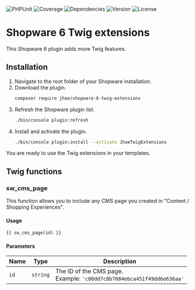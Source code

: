 ![PHPUnit](https://img.shields.io/github/workflow/status/jhae-de/shopware-6-twig-extensions/PHPUnit/main?label=PHPUnit)
![Coverage](https://img.shields.io/codecov/c/github/jhae-de/shopware-6-twig-extensions/main?label=Coverage)
![Dependencies](https://img.shields.io/librariesio/github/jhae-de/shopware-6-twig-extensions?label=Dependencies)
![Version](https://img.shields.io/packagist/v/jhae/shopware-6-twig-extensions?label=Version)
![License](https://img.shields.io/packagist/l/jhae/shopware-6-twig-extensions?label=License&color=lightgrey)

# Shopware 6 Twig extensions

This Shopware 6 plugin adds more Twig features.

## Installation

1. Navigate to the root folder of your Shopware installation.
2. Download the plugin.
   ```bash
   composer require jhae/shopware-6-twig-extensions
   ```
3. Refresh the Shopware plugin list.
   ```bash
   ./bin/console plugin:refresh
   ```
4. Install and activate the plugin.
   ```bash
   ./bin/console plugin:install --activate JhaeTwigExtensions
   ```

You are ready to use the Twig extensions in your templates.

## Twig functions

### sw_cms_page

This function allows you to include any CMS page you created in "Content / Shopping Experiences".

#### Usage

```html
{{ sw_cms_page(id) }}
```

#### Parameters

| Name  | Type     | Description                                                               |
|-------|----------|---------------------------------------------------------------------------|
| `id`  | `string` | The ID of the CMS page.<br/>Example: `'c00dd7c0b7684ebca451f49dd6e636aa'` |
